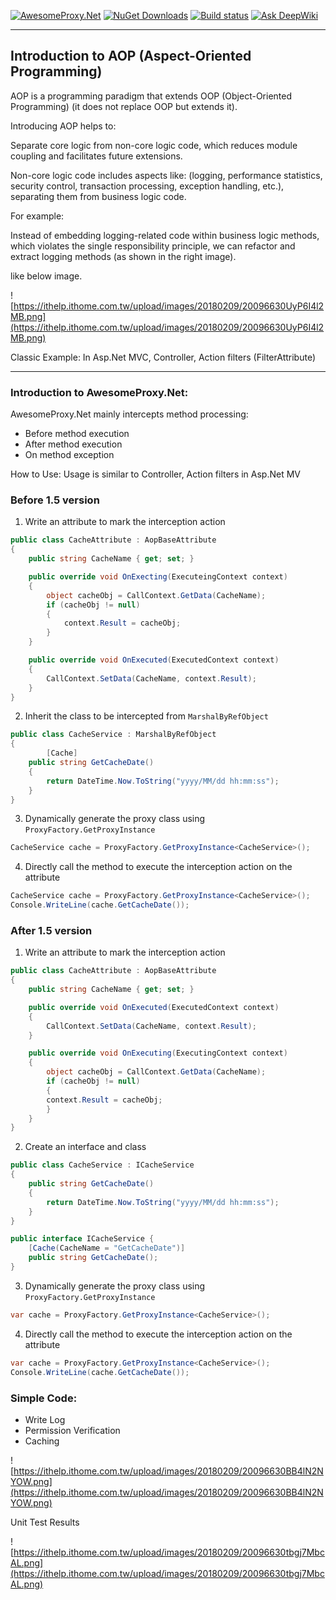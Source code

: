 [![AwesomeProxy.Net](https://img.shields.io/nuget/v/AwesomeProxy.Net.svg?style=plastic)](https://www.nuget.org/packages/AwesomeProxy.Net/)
[![NuGet Downloads](https://img.shields.io/nuget/dt/AwesomeProxy.Net.svg)](https://www.nuget.org/packages/AwesomeProxy.Net/)
[![Build status](https://ci.appveyor.com/api/projects/status/kgvtee5tgnxbaa4j/branch/master?svg=true)](https://ci.appveyor.com/project/isdaniel/awesomeproxy-net/branch/master)
[![Ask DeepWiki](https://deepwiki.com/badge.svg)](https://deepwiki.com/isdaniel/AwesomeProxy.Net)

-----

## Introduction to AOP (Aspect-Oriented Programming)

AOP is a programming paradigm that extends OOP (Object-Oriented Programming) (it does not replace OOP but extends it).

Introducing AOP helps to:

Separate core logic from non-core logic code, which reduces module coupling and facilitates future extensions.

Non-core logic code includes aspects like: (logging, performance statistics, security control, transaction processing, exception handling, etc.), separating them from business logic code.

For example:

Instead of embedding logging-related code within business logic methods, which violates the single responsibility principle, we can refactor and extract logging methods (as shown in the right image).

like below image.

![https://ithelp.ithome.com.tw/upload/images/20180209/20096630UyP6I4l2MB.png](https://ithelp.ithome.com.tw/upload/images/20180209/20096630UyP6I4l2MB.png)

Classic Example: In Asp.Net MVC, Controller, Action filters (FilterAttribute)

-----

### Introduction to AwesomeProxy.Net:

AwesomeProxy.Net mainly intercepts method processing:

* Before method execution
* After method execution
* On method exception

How to Use: Usage is similar to Controller, Action filters in Asp.Net MV

### Before 1.5 version

1.	Write an attribute to mark the interception action

```c#
public class CacheAttribute : AopBaseAttribute
{
    public string CacheName { get; set; }

    public override void OnExecting(ExecuteingContext context)
    {
        object cacheObj = CallContext.GetData(CacheName);
        if (cacheObj != null)
        {
            context.Result = cacheObj;
        }
    }

    public override void OnExecuted(ExecutedContext context)
    {
        CallContext.SetData(CacheName, context.Result);
    }
}
```


2. Inherit the class to be intercepted from `MarshalByRefObject`

```C#
public class CacheService : MarshalByRefObject
{
        [Cache]
	public string GetCacheDate()
	{
		return DateTime.Now.ToString("yyyy/MM/dd hh:mm:ss");
	}
}
```

3. Dynamically generate the proxy class using `ProxyFactory.GetProxyInstance`
``` c#
CacheService cache = ProxyFactory.GetProxyInstance<CacheService>();
```


4. Directly call the method to execute the interception action on the attribute

```C#
CacheService cache = ProxyFactory.GetProxyInstance<CacheService>();
Console.WriteLine(cache.GetCacheDate());
```

### After 1.5 version

1.	Write an attribute to mark the interception action

```c#
public class CacheAttribute : AopBaseAttribute
{
	public string CacheName { get; set; }

	public override void OnExecuted(ExecutedContext context)
	{
	    CallContext.SetData(CacheName, context.Result);
	}

	public override void OnExecuting(ExecutingContext context)
	{
	    object cacheObj = CallContext.GetData(CacheName);
	    if (cacheObj != null)
	    {
		context.Result = cacheObj;
	    }
	}
}
```

2. Create an interface and class

```c#
public class CacheService : ICacheService
{
	public string GetCacheDate()
	{
	    return DateTime.Now.ToString("yyyy/MM/dd hh:mm:ss");
	}
}

public interface ICacheService {
	[Cache(CacheName = "GetCacheDate")]
	public string GetCacheDate();
}
```

3. Dynamically generate the proxy class using `ProxyFactory.GetProxyInstance`

``` c#
var cache = ProxyFactory.GetProxyInstance<CacheService>();
```


4. Directly call the method to execute the interception action on the attribute

```C#
var cache = ProxyFactory.GetProxyInstance<CacheService>();
Console.WriteLine(cache.GetCacheDate());
```

### Simple Code:

* Write Log
* Permission Verification
* Caching

![https://ithelp.ithome.com.tw/upload/images/20180209/20096630BB4lN2NYOW.png](https://ithelp.ithome.com.tw/upload/images/20180209/20096630BB4lN2NYOW.png)

Unit Test Results

![https://ithelp.ithome.com.tw/upload/images/20180209/20096630tbgj7MbcAL.png](https://ithelp.ithome.com.tw/upload/images/20180209/20096630tbgj7MbcAL.png)

